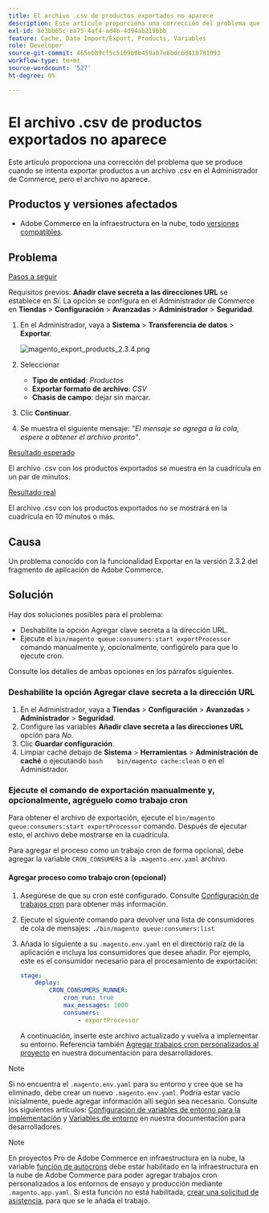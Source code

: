 ```yaml
---
title: El archivo .csv de productos exportados no aparece
description: Este artículo proporciona una corrección del problema que se produce cuando se intenta exportar productos a un archivo .csv en el Administrador de Commerce, pero el archivo no aparece.
exl-id: 8e3bb65c-ea75-4af4-ad4b-4d94ab219bbb
feature: Cache, Data Import/Export, Products, Variables
role: Developer
source-git-commit: 465eb89cf5c5169b0b459ab7e6bdcbd418781093
workflow-type: tm+mt
source-wordcount: '527'
ht-degree: 0%

---
```


# El archivo .csv de productos exportados no aparece

Este artículo proporciona una corrección del problema que se produce cuando se intenta exportar productos a un archivo .csv en el Administrador de Commerce, pero el archivo no aparece.

## Productos y versiones afectados

* Adobe Commerce en la infraestructura en la nube, todo [versiones compatibles](https://magento.com/sites/default/files/magento-software-lifecycle-policy.pdf).

## Problema

<u>Pasos a seguir</u>

Requisitos previos: **Añadir clave secreta a las direcciones URL** se establece en *Sí*. La opción se configura en el Administrador de Commerce en **Tiendas** > **Configuración** > **Avanzadas** > **Administrador** > **Seguridad**.

1. En el Administrador, vaya a **Sistema** > **Transferencia de datos** > **Exportar**.

   ![magento_export_products_2.3.4.png](assets/magento_export_products_2.3.4.png)

1. Seleccionar
   * **Tipo de entidad**: *Productos*
   * **Exportar formato de archivo**: *CSV*
   * **Chasis de campo**: dejar sin marcar.
1. Clic **Continuar**.
1. Se muestra el siguiente mensaje: *&quot;El mensaje se agrega a la cola, espere a obtener el archivo pronto&quot;*.

<u>Resultado esperado</u>

El archivo .csv con los productos exportados se muestra en la cuadrícula en un par de minutos.

<u>Resultado real</u>

El archivo .csv con los productos exportados no se mostrará en la cuadrícula en 10 minutos o más.

## Causa

Un problema conocido con la funcionalidad Exportar en la versión 2.3.2 del fragmento de aplicación de Adobe Commerce.

## Solución

Hay dos soluciones posibles para el problema:

* Deshabilite la opción Agregar clave secreta a la dirección URL.
* Ejecute el `bin/magento queue:consumers:start exportProcessor` comando manualmente y, opcionalmente, configúrelo para que lo ejecute cron.

Consulte los detalles de ambas opciones en los párrafos siguientes.

### Deshabilite la opción Agregar clave secreta a la dirección URL

1. En el Administrador, vaya a **Tiendas** > **Configuración** > **Avanzadas** > **Administrador** > **Seguridad**.
1. Configure las variables **Añadir clave secreta a las direcciones URL** opción para *No.*
1. Clic **Guardar configuración**.
1. Limpiar caché debajo de **Sistema** > **Herramientas** > **Administración de caché** o ejecutando    ```bash    bin/magento cache:clean``` o en el Administrador.

### Ejecute el comando de exportación manualmente y, opcionalmente, agréguelo como trabajo cron

Para obtener el archivo de exportación, ejecute el `bin/magento queue:consumers:start exportProcessor` comando. Después de ejecutar esto, el archivo debe mostrarse en la cuadrícula.


Para agregar el proceso como un trabajo cron de forma opcional, debe agregar la variable `CRON_CONSUMERS` a la `.magento.env.yaml` archivo.

#### Agregar proceso como trabajo cron (opcional)

1. Asegúrese de que su cron esté configurado. Consulte [Configuración de trabajos cron](/docs/commerce-cloud-service/user-guide/configure/app/properties/crons-property.html) para obtener más información.
1. Ejecute el siguiente comando para devolver una lista de consumidores de cola de mensajes:     `./bin/magento queue:consumers:list`
1. Añada lo siguiente a su `.magento.env.yaml` en el directorio raíz de la aplicación e incluya los consumidores que desee añadir. Por ejemplo, este es el consumidor necesario para el procesamiento de exportación:

   ```yaml
   stage:
       deploy:
           CRON_CONSUMERS_RUNNER:
               cron_run: true
               max_messages: 1000
               consumers:
                   - exportProcessor
   ```

   A continuación, inserte este archivo actualizado y vuelva a implementar su entorno. Referencia también [Agregar trabajos cron personalizados al proyecto](/docs/commerce-cloud-service/user-guide/configure/app/properties/crons-property.html#add-custom-cron-jobs-to-your-project) en nuestra documentación para desarrolladores.

>[!NOTE]
>
>Si no encuentra el `.magento.env.yaml` para su entorno y cree que se ha eliminado, debe crear un nuevo `.magento.env.yaml`. Podría estar vacío inicialmente, puede agregar información allí según sea necesario. Consulte los siguientes artículos: [Configuración de variables de entorno para la implementación](/docs/commerce-cloud-service/user-guide/configure/env/configure-env-yaml.html) y [Variables de entorno](/docs/commerce-cloud-service/user-guide/configure/env/stage/variables-intro.html) en nuestra documentación para desarrolladores.

>[!NOTE]
>
>En proyectos Pro de Adobe Commerce en infraestructura en la nube, la variable [función de autocrons](/docs/commerce-cloud-service/user-guide/configure/app/properties/crons-property.html?lang=en#crontab) debe estar habilitado en la infraestructura en la nube de Adobe Commerce para poder agregar trabajos cron personalizados a los entornos de ensayo y producción mediante `.magento.app.yaml`. Si esta función no está habilitada, [crear una solicitud de asistencia](/help/help-center-guide/help-center/magento-help-center-user-guide.md#submit-ticket), para que se le añada el trabajo.
